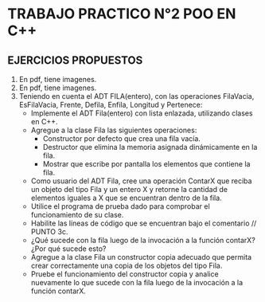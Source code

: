 # TRABAJO PRACTICO N°2 POO EN C++
## EJERCICIOS PROPUESTOS

1. En pdf, tiene imagenes.
2. En pdf, tiene imagenes.
3. Teniendo en cuenta el ADT FILA(entero), con las operaciones FilaVacia, EsFilaVacia, Frente, Defila, Enfila, Longitud y Pertenece:
    - Implemente el ADT Fila(entero) con lista enlazada, utilizando clases en C++.
    - Agregue a la clase Fila las siguientes operaciones:
        - Constructor por defecto que crea una fila vacía.
        - Destructor que elimina la memoria asignada dinámicamente en la fila.
        - Mostrar que escribe por pantalla los elementos que contiene la fila.
    - Como usuario del ADT Fila, cree una operación ContarX que reciba un objeto del tipo Fila y un entero X y retorne la cantidad de elementos iguales a X que se encuentran dentro de la fila.
    - Utilice el programa de prueba dado para comprobar el funcionamiento de su clase.
    - Habilite las líneas de código que se encuentran bajo el comentario // PUNTO  3c.
    - ¿Qué sucede con la fila luego de la invocación a la función contarX? ¿Por  qué sucede esto?
    - Agregue a la clase Fila un constructor copia adecuado que permita crear  correctamente una copia de los objetos del tipo Fila.
    - Pruebe el funcionamiento del constructor copia y analice nuevamente lo que sucede con la fila luego de la invocación a la función contarX.